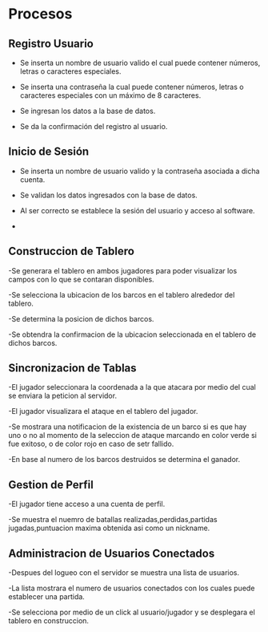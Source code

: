 # Procesos



## Registro Usuario

- Se inserta un nombre de usuario valido el cual puede contener números, letras o caracteres especiales.

- Se inserta una contraseña la cual puede contener números, letras o caracteres especiales con un máximo de 8 caracteres.

- Se ingresan los datos a la base de datos.

- Se da la confirmación del registro al usuario.

## Inicio de Sesión

- Se inserta un nombre de usuario valido y la contraseña asociada a dicha cuenta.

- Se validan los datos ingresados con la base de datos.

- Al ser correcto se establece la sesión del usuario y acceso al software.
-
## Construccion de Tablero

-Se generara el tablero en ambos jugadores para poder visualizar los campos con lo que se contaran disponibles.

-Se selecciona la ubicacion de los barcos en el tablero alrededor del tablero.

-Se determina la posicion de dichos barcos.

-Se obtendra la confirmacion de la ubicacion seleccionada en el tablero de dichos barcos.

## Sincronizacion de Tablas

-El jugador seleccionara la coordenada a la que atacara por medio del cual se enviara la peticion al servidor.

-El jugador visualizara el ataque en el tablero del jugador.

-Se mostrara una notificacion de la existencia de un barco si es que hay uno o no al momento de la seleccion de ataque marcando en color verde si fue exitoso, o de color rojo en caso de setr fallido.

-En base al numero de los barcos destruidos se determina el ganador.

## Gestion de Perfil

-El jugador tiene acceso a una cuenta de perfil.

-Se muestra el nuemro de batallas realizadas,perdidas,partidas jugadas,puntuacion maxima obtenida asi como un nickname.

## Administracion de Usuarios Conectados

-Despues del logueo con el servidor se muestra una lista de usuarios.

-La lista mostrara el numero de usuarios conectados con los cuales puede establecer una partida.

-Se selecciona por medio de un click al usuario/jugador y se desplegara el tablero en construccion.
